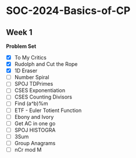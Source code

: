 # SOC-2024-Basics-of-CP

## Week 1

**Problem Set**

* [x] To My Critics
* [x] Rudolph and Cut the Rope
* [x] 1D Eraser
* [ ] Number Spiral
* [ ] SPOJ TDPrimes
* [ ] CSES Exponentiation
* [ ] CSES Counting Divisors
* [ ] Find (a^b)%m
* [ ] ETF - Euler Totient Function
* [ ] Ebony and Ivory
* [ ] Get AC in one go
* [ ] SPOJ HISTOGRA
* [ ] 3Sum
* [ ] Group Anagrams
* [ ] nCr mod M
